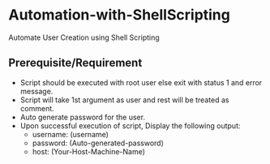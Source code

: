 # Automation-with-ShellScripting
Automate User Creation using Shell Scripting

## Prerequisite/Requirement

- Script should be executed with root user else exit with status 1 and error message.
- Script will take 1st argument as user and rest will be treated as comment.
- Auto generate password for the user.
- Upon successful execution of script, Display the following output:
  - username: (username)
  - password: (Auto-generated-password)
  - host: (Your-Host-Machine-Name)
